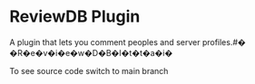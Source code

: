 # ReviewDB Plugin


A plugin that lets you comment peoples and server profiles.#� �R�e�v�i�e�w�D�B�I�t�t�a�i�

To see source code switch to main branch
